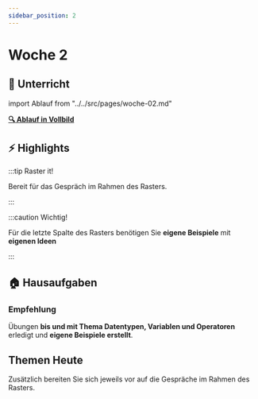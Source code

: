 ```yaml
---
sidebar_position: 2
---
```


# Woche 2

<div class="grid"><div>

## :school: Unterricht

import Ablauf from "../../src/pages/woche-02.md"

<Ablauf />

**[:mag: Ablauf in Vollbild](pathname:///woche-02)**

</div><div>

## :zap: Highlights

:::tip Raster it!

Bereit für das Gespräch im Rahmen des Rasters.

:::

:::caution Wichtig!

Für die letzte Spalte des Rasters benötigen Sie **eigene Beispiele** mit
**eigenen Ideen**

:::

## :house: Hausaufgaben

### Empfehlung

Übungen **bis und mit Thema Datentypen, Variablen und Operatoren** erledigt und
**eigene Beispiele erstellt**.

</div></div>

## Themen Heute

<DocCardList />

Zusätzlich bereiten Sie sich jeweils vor auf die Gespräche im Rahmen des
Rasters.
